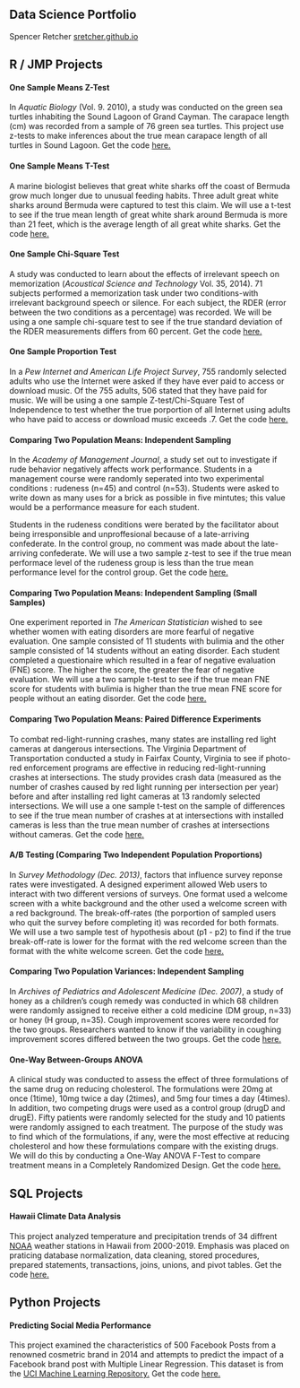 
## Data Science Portfolio

Spencer Retcher
[sretcher.github.io](https://github.com/sretcher/sretcher.github.io)



## R / JMP Projects

#### One Sample Means Z-Test
In *Aquatic Biology* (Vol. 9. 2010), a study was conducted on the green sea turtles inhabiting the Sound Lagoon of Grand Cayman. The carapace length (cm) was recorded from a sample of 76 green sea turtles. This project use z-tests to make inferences about the true mean carapace length of all turtles in Sound Lagoon. Get the code [here.](https://github.com/sretcher/z-test-turtles)

#### One Sample Means T-Test
A marine biologist believes that great white sharks off the coast of Bermuda grow much longer due to unusual feeding habits. Three adult great white sharks around Bermuda were captured to test this claim. We will use a t-test to see if the true mean length of great white shark around Bermuda is more than 21 feet, which is the average length of all great white sharks. Get the code [here.](https://github.com/sretcher/t-test-sharks)

#### One Sample Chi-Square Test
A study was conducted to learn about the effects of irrelevant speech on memorization (*Acoustical Science and Technology* Vol. 35, 2014). 71 subjects performed a memorization task under two conditions-with irrelevant background speech or silence. For each subject, the RDER (error between the two conditions as a percentage) was recorded. We will be using a one sample chi-square test to see if the true standard deviation of the RDER measurements differs from 60 percent. Get the code [here.](https://github.com/sretcher/chi-squared-speech)

#### One Sample Proportion Test 
In a *Pew Internet and American Life Project Survey*, 755 randomly selected adults who use the Internet were asked if they have ever paid to access or download music. Of the 755 adults, 506 stated that they have paid for music. We will be using a one sample Z-test/Chi-Square Test of Independence to test whether the true porportion of all Internet using adults who have paid to access or download music exceeds .7. Get the code [here.](https://github.com/sretcher/one-sample-proportion)


#### Comparing Two Population Means: Independent Sampling
In the *Academy of Management Journal*, a study set out to investigate if rude behavior negatively affects work performance. Students in a management course were randomly seperated into two experimental conditions : rudeness (n=45) and control (n=53). Students were asked to write down as many uses for a brick as possible in five mintutes; this value would be a performance measure for each student. 

Students in the rudeness conditions were berated by the facilitator about being irresponsible and unproffesional because of a late-arriving confederate. In the control group, no comment was made about the late-arriving confederate. We will use a two sample z-test to see if the true mean performace level of the rudeness group is less than the true mean performance level for the control group. Get the code [here.](https://github.com/sretcher/Comparing-Two-Population-Means)

#### Comparing Two Population Means: Independent Sampling (Small Samples)  
One experiment reported in *The American Statistician* wished to see whether women with eating disorders are more fearful of negative evaluation. One sample consisted of 11 students with bulimia and the other sample consisted of 14 students without an eating disorder. Each student completed a questionaire which resulted in a fear of negative evaluation (FNE) score. The higher the score, the greater the fear of negative evaluation. We will use a two sample t-test to see if the true mean FNE score for students with bulimia is higher than the true mean FNE score for people without an eating disorder. Get the code [here.](https://github.com/sretcher/Comparing-Two-Population-Means-Small)

#### Comparing Two Population Means: Paired Difference Experiments
To combat red-light-running crashes, many states are installing red light cameras at dangerous intersections. The Virginia Department of Transportation conducted a study in Fairfax County, Virginia to see if photo-red enforcement programs are effective in reducing red-light-running crashes at intersections. The study provides crash data (measured as the number of crashes caused by red light running per intersection per year) before and after installing red light cameras at 13 randomly selected intersections. We will use a one sample t-test on the sample of differences to see if the true mean number of crashes at at intersections with installed cameras is less than the true mean number of crashes at intersections without cameras. Get the code [here.](https://github.com/sretcher/paired-t-test)

#### A/B Testing (Comparing Two Independent Population Proportions)

In *Survey Methodology (Dec. 2013)*, factors that influence survey reponse rates were investigated. A designed experiment allowed Web users to interact with two different versions of surveys. One format used a welcome screen with a white background and the other used a welcome screen with a red background. The break-off-rates (the porportion of sampled users who quit the survey before completing it) was recorded for both formats. We will use a two sample test of hypothesis about (p1 - p2) to find if the true break-off-rate is lower for the format with the red welcome screen than the format with the white welcome screen. Get the code [here.](https://github.com/sretcher/A-B-Testing)    

#### Comparing Two Population Variances: Independent Sampling
In *Archives of Pediatrics and Adolescent Medicine (Dec. 2007)*, a study of honey as a children’s cough remedy was conducted in which 68 children were randomly assigned to receive either a cold medicine (DM group, n=33) or honey (H group, n=35). Cough improvement scores were recorded for the two groups. Researchers wanted to know if the variability in coughing improvement scores differed between the two groups. Get the code [here.](https://github.com/sretcher/Comparing-Two-Population-Variances)    

#### One-Way Between-Groups ANOVA
A clinical study was conducted to assess the effect of three formulations of the same drug on reducing cholesterol. The formulations were 20mg at once (1time), 10mg twice a day (2times), and 5mg four times a day (4times). In addition, two competing drugs were used as a control group (drugD and drugE). Fifty patients were randomly selected for the study and 10 patients were randomly assigned to each treatment. The purpose of the study was to find which of the formulations, if any, were the most effective at reducing cholesterol and how these formulations compare with the existing drugs. We will do this by conducting a One-Way ANOVA F-Test to compare treatment means in a Completely Randomized Design.  Get the code [here.](https://github.com/sretcher/One-Way-Between-Groups-ANOVA)   

## SQL Projects

#### Hawaii Climate Data Analysis

This project analyzed temperature and precipitation trends of 34 diffrent [NOAA](https://www.ncdc.noaa.gov/cdo-web/) weather stations in Hawaii from 2000-2019. Emphasis was placed on praticing database normalization, data cleaning, stored procedures, prepared statements, transactions, joins, unions, and pivot tables. Get the code [here.](https://github.com/sretcher/hawaii_weather)

## Python Projects

#### Predicting Social Media Performance

This project examined the characteristics of 500 Facebook Posts from a renowned cosmetric brand in 2014 and attempts to predict the impact of a Facebook brand post with Multiple Linear Regression. This dataset is from the [UCI Machine Learning Repository.](https://archive.ics.uci.edu/ml/datasets.php) Get the code [here.](https://github.com/sretcher/facebook_metrics/blob/master/Facebook%20Metrics.ipynb) 

